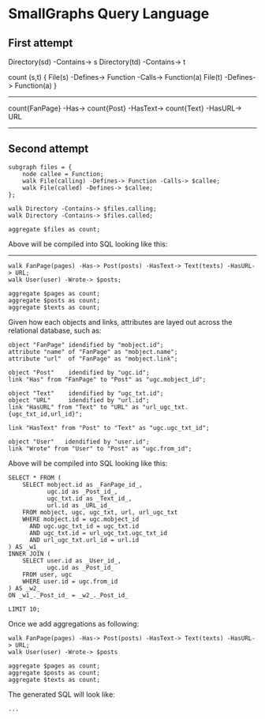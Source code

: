 SmallGraphs Query Language
==========================

First attempt
-------------
Directory(sd) -Contains-> s
Directory(td) -Contains-> t

count
(s,t) {
File(s) -Defines-> Function -Calls-> Function(a)
File(t) -Defines-> Function(a)
}

----

count{FanPage} -Has-> count{Post} -HasText-> count{Text} -HasURL-> URL

----


Second attempt
---------------

    subgraph files = {
        node callee = Function;
        walk File(calling) -Defines-> Function -Calls-> $callee;
        walk File(called) -Defines-> $callee;
    };
    
    walk Directory -Contains-> $files.calling;
    walk Directory -Contains-> $files.called;
    
    aggregate $files as count;


Above will be compiled into SQL looking like this:

----

    walk FanPage(pages) -Has-> Post(posts) -HasText-> Text(texts) -HasURL-> URL;
    walk User(user) -Wrote-> $posts;
    
    aggregate $pages as count;
    aggregate $posts as count;
    aggregate $texts as count;

Given how each objects and links, attributes are layed out across the relational database, such as:

    object "FanPage" idendified by "mobject.id";
    attribute "name" of "FanPage" as "mobject.name";
    attribute "url"  of "FanPage" as "mobject.link";

    object "Post"    idendified by "ugc.id";
    link "Has" from "FanPage" to "Post" as "ugc.mobject_id";

    object "Text"    idendified by "ugc_txt.id";
    object "URL"     idendified by "url.id";
    link "HasURL" from "Text" to "URL" as "url_ugc_txt.{ugc_txt_id,url_id}";

    link "HasText" from "Post" to "Text" as "ugc.ugc_txt_id";

    object "User"   idendified by "user.id";
    link "Wrote" from "User" to "Post" as "ugc.from_id";

Above will be compiled into SQL looking like this:

    SELECT * FROM (
        SELECT mobject.id as _FanPage_id_,
               ugc.id as _Post_id_,
               ugc_txt.id as _Text_id_,
               url.id as _URL_id_
        FROM mobject, ugc, ugc_txt, url, url_ugc_txt
        WHERE mobject.id = ugc.mobject_id
          AND ugc.ugc_txt_id = ugc_txt.id
          AND ugc_txt.id = url_ugc_txt.ugc_txt_id
          AND url_ugc_txt.url_id = url.id
    ) AS _w1_
    INNER JOIN (
        SELECT user.id as _User_id_,
               ugc.id as _Post_id_
        FROM user, ugc
        WHERE user.id = ugc.from_id
    ) AS _w2_
    ON _w1_._Post_id_ = _w2_._Post_id_

    LIMIT 10;
    

Once we add aggregations as following:

    walk FanPage(pages) -Has-> Post(posts) -HasText-> Text(texts) -HasURL-> URL;
    walk User(user) -Wrote-> $posts
    
    aggregate $pages as count;
    aggregate $posts as count;
    aggregate $texts as count;

The generated SQL will look like:

    ...


